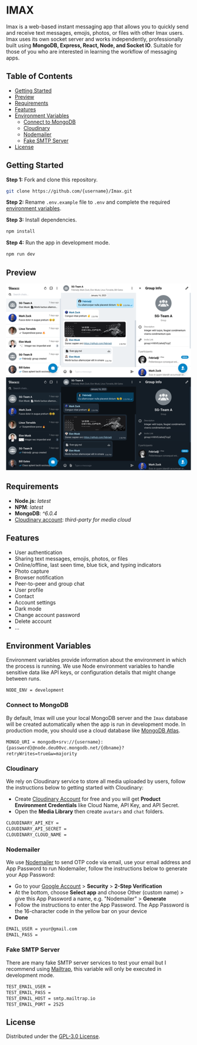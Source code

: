 # IMAX

Imax is a web-based instant messaging app that allows you to quickly send and receive text messages, emojis, photos, or files with other Imax users. Imax uses its own socket server and works independently, professionally built using **MongoDB, Express, React, Node, and Socket IO**. Suitable for those of you who are interested in learning the workflow of messaging apps.

## Table of Contents

- [Getting Started](#getting-started)
- [Preview](#preview)
- [Requirements](#requirements)
- [Features](#features)
- [Environment Variables](#environment-variables)
  - [Connect to MongoDB](#connect-to-mongodb)
  - [Cloudinary](#cloudinary)
  - [Nodemailer](#nodemailer)
  - [Fake SMTP Server](#fake-smtp-server)
- [License](#license)

## Getting Started

**Step 1:** Fork and clone this repository.

```bash
git clone https://github.com/{username}/Imax.git
```

**Step 2:** Rename `.env.example` file to `.env` and complete the required [environment variables](#environment-variables).

**Step 3:** Install dependencies.

```bash
npm install
```

**Step 4:** Run the app in development mode.

```bash
npm run dev
```

## Preview

![cover](/docs/img/light-desktop.png)
![cover](/docs/img/dark-desktop.png)

## Requirements

- **Node.js:** _latest_
- **NPM**: _latest_
- **MongoDB**: _^6.0.4_
- [Cloudinary account](https://cloudinary.com): _third-party for media cloud_

## Features

- User authentication
- Sharing text messages, emojis, photos, or files
- Online/offline, last seen time, blue tick, and typing indicators
- Photo capture
- Browser notification
- Peer-to-peer and group chat
- User profile
- Contact
- Account settings
- Dark mode
- Change account password
- Delete account
- ...

## Environment Variables

Environment variables provide information about the environment in which the process is running. We use Node environment variables to handle sensitive data like API keys, or configuration details that might change between runs.

```
NODE_ENV = development
```

### Connect to MongoDB

By default, Imax will use your local MongoDB server and the `Imax` database will be created automatically when the app is run in development mode. In production mode, you should use a cloud database like [MongoDB Atlas](https://www.mongodb.com/atlas/database).

```
MONGO_URI = mongodb+srv://{username}:{password}@node.deu00vc.mongodb.net/{dbname}?retryWrites=true&w=majority
```

### Cloudinary

We rely on Cloudinary service to store all media uploaded by users, follow the instructions below to getting started with Cloudinary:

- Create [Cloudinary Account](https://cloudinary.com/) for free and you will get **Product Environment Credentials** like Cloud Name, API Key, and API Secret.
- Open the **Media Library** then create `avatars` and `chat` folders.

```
CLOUDINARY_API_KEY =
CLOUDINARY_API_SECRET =
CLOUDINARY_CLOUD_NAME =
```

### Nodemailer

We use [Nodemailer](https://nodemailer.com/about/) to send OTP code via email, use your email address and App Password to run Nodemailer, follow the instructions below to generate your App Password:

- Go to your [Google Account](https://myaccount.google.com/) > **Security** > **2-Step Verification**
- At the bottom, choose **Select app** and choose Other (custom name) > give this App Password a name, e.g. "Nodemailer" > **Generate**
- Follow the instructions to enter the App Password. The App Password is the 16-character code in the yellow bar on your device
- **Done**

```
EMAIL_USER = your@gmail.com
EMAIL_PASS =
```

### Fake SMTP Server

There are many fake SMTP server services to test your email but I recommend using [Mailtrap](https://mailtrap.io), this variable will only be executed in development mode.

```
TEST_EMAIL_USER =
TEST_EMAIL_PASS =
TEST_EMAIL_HOST = smtp.mailtrap.io
TEST_EMAIL_PORT = 2525
```

## License

Distributed under the [GPL-3.0 License](/LICENSE).

